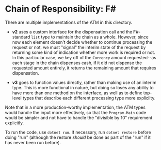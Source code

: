 # Chain of Responsibility: F#
There are multiple implementations of the ATM in this directory.

* **v2** uses a custom interface for the dispensation call and the F#-standard `list` type to maintain the chain as a whole. However, since now each element doesn't decide whether to continue processing the request or not, we must "signal" the interim state of the request by returning some kind of indication whether more work is required or not. In this particular case, we key off of the `Currency` amount requested--as each stage in the chain dispenses cash, if it did not dispense the requested amount entirely, it returns the remaining amount that requires dispensation.

* **v3** goes to function values directly, rather than making use of an interim type. This is more functional in nature, but doing so loses any ability to have more than one method on the interface, as well as to define top-level types that describe each different processing type more explicilty.

Note that in a more production-worthy implementation, the ATM types would handle the input more effectively, so that the `Program.Main` code would be simpler and not have to handle the "divisible by 10" requirement explicitly.

To run the code, use `dotnet run`. If necessary, run `dotnet restore` before doing "run" (although the restore *should* be done as part of the "run" if it has never been run before).

